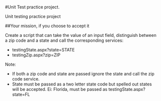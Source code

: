 #Unit Test practice project.

Unit testing practice project

##Your mission, if you choose to accept it

Create a script that can take the value of an input field, distinguish between a zip code and a state and call the corresponding services:

* testingState.aspx?state=STATE
* testingZip.aspx?zip=ZIP

Note:
 
* If both a zip code and state are passed ignore the state and call the zip code service.
* State must be passed as a two letter state code but spelled out states will be accepted. Ei: Florida, must be passed as testingState.aspx?state=FL
